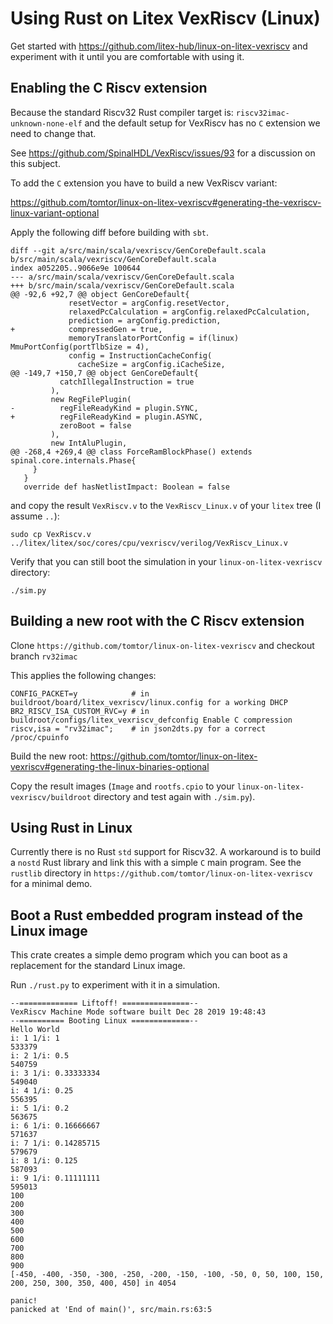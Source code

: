 # Using Rust on Litex VexRiscv (Linux) #

Get started with https://github.com/litex-hub/linux-on-litex-vexriscv
and experiment with it until you are comfortable with using it.

## Enabling the C Riscv extension ##

Because the standard Riscv32 Rust compiler target is: `riscv32imac-unknown-none-elf`
and the default setup for VexRiscv has no `C` extension we need to change that.

See https://github.com/SpinalHDL/VexRiscv/issues/93 for a discussion on this subject.

To add the `C` extension you have to build a new VexRiscv variant:

https://github.com/tomtor/linux-on-litex-vexriscv#generating-the-vexriscv-linux-variant-optional

Apply the following diff before building with `sbt`.

```
diff --git a/src/main/scala/vexriscv/GenCoreDefault.scala b/src/main/scala/vexriscv/GenCoreDefault.scala
index a052205..9066e9e 100644
--- a/src/main/scala/vexriscv/GenCoreDefault.scala
+++ b/src/main/scala/vexriscv/GenCoreDefault.scala
@@ -92,6 +92,7 @@ object GenCoreDefault{
             resetVector = argConfig.resetVector,
             relaxedPcCalculation = argConfig.relaxedPcCalculation,
             prediction = argConfig.prediction,
+            compressedGen = true,
             memoryTranslatorPortConfig = if(linux) MmuPortConfig(portTlbSize = 4),
             config = InstructionCacheConfig(
               cacheSize = argConfig.iCacheSize,
@@ -149,7 +150,7 @@ object GenCoreDefault{
           catchIllegalInstruction = true
         ),
         new RegFilePlugin(
-          regFileReadyKind = plugin.SYNC,
+          regFileReadyKind = plugin.ASYNC,
           zeroBoot = false
         ),
         new IntAluPlugin,
@@ -268,4 +269,4 @@ class ForceRamBlockPhase() extends spinal.core.internals.Phase{
     }
   }
   override def hasNetlistImpact: Boolean = false

```

and copy the result `VexRiscv.v` to the `VexRiscv_Linux.v` of your `litex` tree (I assume `..`):

```
sudo cp VexRiscv.v ../litex/litex/soc/cores/cpu/vexriscv/verilog/VexRiscv_Linux.v
```

Verify that you can still boot the simulation in your `linux-on-litex-vexriscv` directory:
```
./sim.py
```

## Building a new root with the C Riscv extension ##

Clone `https://github.com/tomtor/linux-on-litex-vexriscv` and checkout branch `rv32imac`

This applies the following changes:

```
CONFIG_PACKET=y            # in buildroot/board/litex_vexriscv/linux.config for a working DHCP
BR2_RISCV_ISA_CUSTOM_RVC=y # in buildroot/configs/litex_vexriscv_defconfig Enable C compression
riscv,isa = "rv32imac";    # in json2dts.py for a correct /proc/cpuinfo
```

Build the new root: https://github.com/tomtor/linux-on-litex-vexriscv#generating-the-linux-binaries-optional

Copy the result images (`Image` and `rootfs.cpio` to your `linux-on-litex-vexriscv/buildroot` directory
and test again with `./sim.py`).

## Using Rust in Linux

Currently there is no Rust `std` support for Riscv32. A workaround is to build a `nostd` Rust library and link this with a simple `C` main program. See the `rustlib` directory in `https://github.com/tomtor/linux-on-litex-vexriscv` for a minimal demo.

## Boot a Rust embedded program instead of the Linux image

This crate creates a simple demo program which you can boot as a replacement for the standard Linux image.

Run `./rust.py` to experiment with it in a simulation.

```
--============= Liftoff! ===============--
VexRiscv Machine Mode software built Dec 28 2019 19:48:43
--========== Booting Linux =============--
Hello World
i: 1 1/i: 1
533379
i: 2 1/i: 0.5
540759
i: 3 1/i: 0.33333334
549040
i: 4 1/i: 0.25
556395
i: 5 1/i: 0.2
563675
i: 6 1/i: 0.16666667
571637
i: 7 1/i: 0.14285715
579679
i: 8 1/i: 0.125
587093
i: 9 1/i: 0.11111111
595013
100
200
300
400
500
600
700
800
900
[-450, -400, -350, -300, -250, -200, -150, -100, -50, 0, 50, 100, 150, 200, 250, 300, 350, 400, 450] in 4054

panic!
panicked at 'End of main()', src/main.rs:63:5
```
